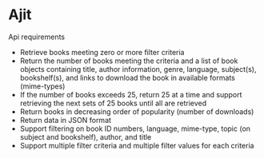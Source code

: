 # Ajit
Api requirements
- Retrieve books meeting zero or more filter criteria
- Return the number of books meeting the criteria and a list of book objects containing title, author information, genre, language, subject(s), bookshelf(s), and links to download the book in available formats (mime-types)
- If the number of books exceeds 25, return 25 at a time and support retrieving the next sets of 25 books until all are retrieved
- Return books in decreasing order of popularity (number of downloads)
- Return data in JSON format
- Support filtering on book ID numbers, language, mime-type, topic (on subject and bookshelf), author, and title
- Support multiple filter criteria and multiple filter values for each criteria
